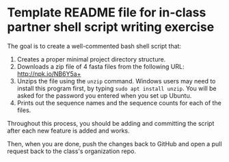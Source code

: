 # Template README file for in-class partner shell script writing exercise

The goal is to create a well-commented bash shell script that:

1. Creates a proper minimal project directory structure.
2. Downloads a zip file of 4 fasta files from the following URL: http://npk.io/NB6Y5a+
3. Unzips the file using the `unzip` command. Windows users may need to install this program first, by typing `sudo apt install unzip`. You will be asked for the password you entered when you set up Ubuntu.
4. Prints out the sequence names and the sequence counts for each of the files.

Throughout this process, you should be adding and committing the script after each new feature is added and works.

Then, when you are done, push the changes back to GitHub and open a pull request back to the class's organization repo.
